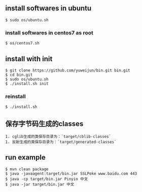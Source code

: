 ## install softwares in ubuntu

    $ sudo os/ubuntu.sh

### install softwares in centos7 as root

    $ os/centos7.sh

## install with init

    $ git clone https://github.com/yuweijun/bin.git bin.git
    $ cd bin.git
    $ sudo os/ubuntu.sh
    $ ./install.sh init

### reinstall

    $ ./install.sh

## 保存字节码生成的classes

    1. cglib生成的类保存目录为：`target/cblib-classes`
    1. 反射生成的类保存目录为：`target/generated-classes`

## run example

    $ mvn clean package
    $ java -javaagent:target/bin.jar SSLPoke www.baidu.com 443
    $ java -cp target/bin.jar Pinyin 中文
    $ java -jar target/bin.jar 中文
